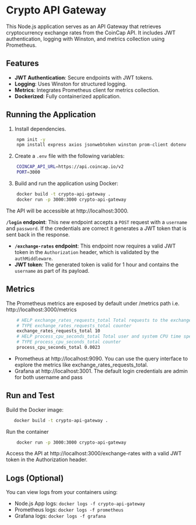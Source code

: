 # Crypto API Gateway

This Node.js application serves as an API Gateway that retrieves cryptocurrency exchange rates from the CoinCap API. It includes JWT authentication, logging with Winston, and metrics collection using Prometheus.

## Features
- **JWT Authentication**: Secure endpoints with JWT tokens.
- **Logging**: Uses Winston for structured logging.
- **Metrics**: Integrates Prometheus client for metrics collection.
- **Dockerized**: Fully containerized application.

## Running the Application

1. Install dependencies.
```bash
    npm init -y
    npm install express axios jsonwebtoken winston prom-client dotenv
```

2. Create a `.env` file with the following variables:
```bash
    COINCAP_API_URL=https://api.coincap.io/v2
    PORT=3000
```

3. Build and run the application using Docker:
```bash
    docker build -t crypto-api-gateway .
    docker run -p 3000:3000 crypto-api-gateway
```
The API will be accessible at http://localhost:3000.

**`/login` endpoint**: This new endpoint accepts a `POST` request with a `username` and `password`. If the credentials are correct it generates a JWT token that is sent back in the response.

- **`/exchange-rates` endpoint**: This endpoint now requires a valid JWT token in the `Authorization` header, which is validated by the `authMiddleware`.
- **JWT token**: The generated token is valid for 1 hour and contains the `username` as part of its payload.

## Metrics
The Prometheus metrics are exposed by default under /metrics path i.e. http://localhost:3000/metrics
```bash
    # HELP exchange_rates_requests_total Total requests to the exchange rates endpoint
    # TYPE exchange_rates_requests_total counter
    exchange_rates_requests_total 10
    # HELP process_cpu_seconds_total Total user and system CPU time spent in seconds
    # TYPE process_cpu_seconds_total counter
    process_cpu_seconds_total 0.0023
```
* Prometheus at http://localhost:9090. You can use the query interface to explore the metrics like exchange_rates_requests_total.
* Grafana at http://localhost:3001. The default login credentials are admin for both username and pass


## Run and Test

Build the Docker image:
```bash
   docker build -t crypto-api-gateway .
```

Run the container
```bash
    docker run -p 3000:3000 crypto-api-gateway
```

Access the API at http://localhost:3000/exchange-rates with a valid JWT token in the Authorization header.

## Logs (Optional)
You can view logs from your containers using:
* Node.js App logs: `docker logs -f crypto-api-gateway`
* Prometheus logs: `docker logs -f prometheus`
* Grafana logs: `docker logs -f grafana`